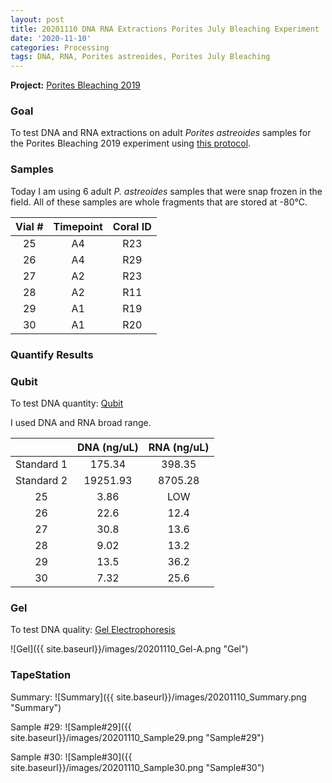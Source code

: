 ```yaml
---
layout: post
title: 20201110 DNA RNA Extractions Porites July Bleaching Experiment
date: '2020-11-10'
categories: Processing
tags: DNA, RNA, Porites astreoides, Porites July Bleaching
---
```


**Project:** [Porites Bleaching 2019](https://github.com/kevinhwong1/Porites_Rim_Bleaching_2019)


### Goal
To test DNA and RNA extractions on adult *Porites astreoides* samples for the Porites Bleaching 2019 experiment  using [this protocol](https://kevinhwong1.github.io/KevinHWong_Notebook/20201027-DNA-RNA-Extractions-Porites-July-Bleaching-Experiment/).

### Samples

Today I am using 6 adult *P. astreoides* samples that were snap frozen in the field. All of these samples are whole fragments that are stored at -80&deg;C.

| Vial # 	| Timepoint 	| Coral ID 	|
|:------:	|:---------:	|:--------:	|
|    25  	|     A4     	|    R23    |
|    26  	|     A4    	|    R29  	|
|    27  	|     A2    	|    R23   	|
|    28  	|     A2    	|    R11  	|
|    29  	|     A1    	|    R19    |
|    30  	|     A1    	|    R20   	|

### Quantify Results

### Qubit
To test DNA quantity: [Qubit](https://github.com/emmastrand/EmmaStrand_Notebook/blob/master/_posts/2019-05-31-Qubit-Protocol.md)  

I used DNA and RNA broad range.

|            	| DNA (ng/uL) 	| RNA (ng/uL) 	|
|:----------:	|:-----------:	|:-----------:	|
| Standard 1 	|    175.34   	|    398.35   	|
| Standard 2 	|   19251.93  	|   8705.28   	|
|      25    	|     3.86    	|     LOW     	|
|      26    	|     22.6    	|     12.4    	|
|      27    	|     30.8    	|     13.6    	|
|      28    	|     9.02    	|     13.2    	|
|      29    	|     13.5    	|     36.2    	|
|      30    	|     7.32    	|     25.6    	|

### Gel

To test DNA quality: [Gel Electrophoresis](https://github.com/emmastrand/EmmaStrand_Notebook/blob/master/_posts/2019-07-16-Gel-Electrophoresis-Protocol.md)

![Gel]({{ site.baseurl}}/images/20201110_Gel-A.png "Gel")

### TapeStation
Summary:
![Summary]({{ site.baseurl}}/images/20201110_Summary.png "Summary")

Sample #29:
![Sample#29]({{ site.baseurl}}/images/20201110_Sample29.png "Sample#29")

Sample #30:
![Sample#30]({{ site.baseurl}}/images/20201110_Sample30.png "Sample#30")
